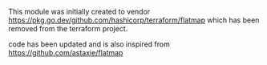 This module was initially created to vendor https://pkg.go.dev/github.com/hashicorp/terraform/flatmap which has been
removed from the terraform project.

code has been updated and is also inspired from https://github.com/astaxie/flatmap